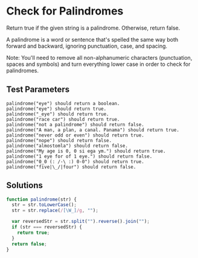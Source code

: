 # Check for Palindromes

Return true if the given string is a palindrome. Otherwise, return false.

A palindrome is a word or sentence that's spelled the same way both forward and backward, ignoring punctuation, case, and spacing.

Note:
You'll need to remove all non-alphanumeric characters (punctuation, spaces and symbols) and turn everything lower case in order to check for palindromes.

## Test Parameters

    palindrome("eye") should return a boolean.
    palindrome("eye") should return true.
    palindrome("_eye") should return true.
    palindrome("race car") should return true.
    palindrome("not a palindrome") should return false.
    palindrome("A man, a plan, a canal. Panama") should return true.
    palindrome("never odd or even") should return true.
    palindrome("nope") should return false.
    palindrome("almostomla") should return false.
    palindrome("My age is 0, 0 si ega ym.") should return true.
    palindrome("1 eye for of 1 eye.") should return false.
    palindrome("0_0 (: /-\ :) 0-0") should return true.
    palindrome("five|\_/|four") should return false.

## Solutions

```javascript
function palindrome(str) {
  str = str.toLowerCase();
  str = str.replace(/[\W_]/g, "");

  var reversedStr = str.split("").reverse().join("");
  if (str === reversedStr) {
    return true;
  } 
  return false;
}
```